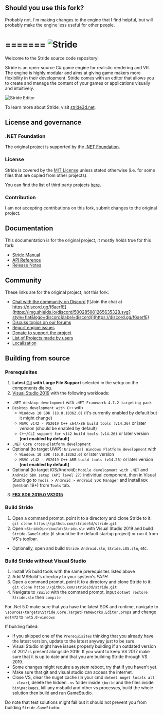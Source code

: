 ## Should you use this fork?

Probably not. I'm making changes to the engine that I find helpful, but will probably make the engine less useful for other people.

=======
![Stride](sources/data/images/Logo/stride-logo-readme.png)
=======

Welcome to the Stride source code repository!

Stride is an open-source C# game engine for realistic rendering and VR. 
The engine is highly modular and aims at giving game makers more flexibility in their development.
Stride comes with an editor that allows you to create and manage the content of your games or applications visually and intuitively.

![Stride Editor](https://stride3d.net/images/external/script-editor.png)

To learn more about Stride, visit [stride3d.net](https://stride3d.net/).

## License and governance

### .NET Foundation

The original project is supported by the [.NET Foundation](https://dotnetfoundation.org).

### License

Stride is covered by the [MIT License](LICENSE.md) unless stated otherwise (i.e. for some files that are copied from other projects).

You can find the list of third party projects [here](THIRD%20PARTY.md).

### Contribution

I am not accepting contributions on this fork, submit changes to the original project.

## Documentation

This documentation is for the original project, it mostly holds true for this fork:
* [Stride Manual](https://doc.stride3d.net/latest/manual/index.html)
* [API Reference](https://doc.stride3d.net/latest/api/index.html)
* [Release Notes](https://doc.stride3d.net/latest/ReleaseNotes/index.html)

## Community

These links are for the original project, not this fork:
* [Chat with the community on Discord](https://discord.gg/f6aerfE) [![Join the chat at https://discord.gg/f6aerfE](https://img.shields.io/discord/500285081265635328.svg?style=flat&logo=discord&label=discord)](https://discord.gg/f6aerfE)
* [Discuss topics on our forums](http://forums.stride3d.net/)
* [Report engine issues](https://github.com/stride3d/stride/issues)
* [Donate to support the project](https://www.patreon.com/stride3d)
* [List of Projects made by users](https://github.com/stride3d/stride-community-projects)
* [Localization](docs/localization.md)

## Building from source

### Prerequisites

1. **Latest** [Git](https://git-scm.com/downloads) **with Large File Support** selected in the setup on the components dialog.
2. [Visual Studio 2019](https://www.visualstudio.com/downloads/) with the following workloads:
  * `.NET desktop development` with `.NET Framework 4.7.2 targeting pack`
  * `Desktop development with C++` with
    * `Windows 10 SDK (10.0.18362.0)` (it's currently enabled by default but it might change)
    * `MSVC v142 - VS2019 C++ x64/x86 build tools (v14.26)` or later version (should be enabled by default)
    * `C++/CLI support for v142 build tools (v14.26)` or later version **(not enabled by default)**
  * `.NET Core cross-platform development`
  * Optional (to target UWP): `Universal Windows Platform development` with
    * `Windows 10 SDK (10.0.18362.0)` or later version
    * `MSVC v142 - VS2019 C++ ARM build tools (v14.26)` or later version **(not enabled by default)**
  * Optional (to target iOS/Android): `Mobile development with .NET` and `Android SDK setup (API level 27)` individual component, then in Visual Studio go to `Tools > Android > Android SDK Manager` and install `NDK` (version 19+) from `Tools` tab.
3. **[FBX SDK 2019.0 VS2015](https://www.autodesk.com/developer-network/platform-technologies/fbx-sdk-2019-0)**

### Build Stride

1. Open a command prompt, point it to a directory and clone Stride to it: `git clone https://github.com/stride3d/stride.git`
2. Open `<StrideDir>\build\Stride.sln` with Visual Studio 2019 and build `Stride.GameStudio` (it should be the default startup project) or run it from VS's toolbar.
* Optionally, open and build `Stride.Android.sln`, `Stride.iOS.sln`, etc.

### Build Stride without Visual Studio

1. Install VS build tools with the same prerequisites listed above
2. Add MSBuild's directory to your system's *PATH*
3. Open a command prompt, point it to a directory and clone Stride to it: `git clone https://github.com/stride3d/stride.git`
4. Navigate to `/Build` with the command prompt, input `dotnet restore Stride.sln` then `compile`

For .Net 5.0 make sure that you have the latest SDK and runtime, navigate to `\sources\targets\Stride.Core.TargetFrameworks.Editor.props` and change `net472` to `net5.0-windows`

If building failed:
* If you skipped one of the `Prerequisites` thinking that you already have the latest version, update to the latest anyway just to be sure.
* Visual Studio might have issues properly building if an outdated version of 2017 is present alongside 2019. If you want to keep VS 2017 make sure that it is up to date and that you are building Stride through VS 2019.
* Some changes might require a system reboot, try that if you haven't yet.
* Make sure that git and visual studio can access the internet.
* Close VS, clear the nuget cache (in your cmd `dotnet nuget locals all --clear`), delete the hidden `.vs` folder inside `\build` and the files inside `bin\packages`, kill any msbuild and other vs processes, build the whole solution then build and run GameStudio.

Do note that test solutions might fail but it should not prevent you from building `Stride.GameStudio`.